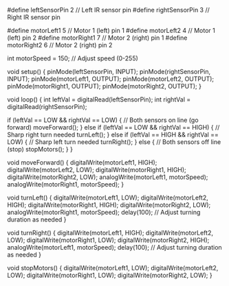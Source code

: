 #define leftSensorPin 2 // Left IR sensor pin
#define rightSensorPin 3 // Right IR sensor pin

#define motorLeft1 5 // Motor 1 (left) pin 1
#define motorLeft2 4 // Motor 1 (left) pin 2
#define motorRight1 7 // Motor 2 (right) pin 1
#define motorRight2 6 // Motor 2 (right) pin 2

int motorSpeed = 150; // Adjust speed (0-255)

void setup() {
  pinMode(leftSensorPin, INPUT);
  pinMode(rightSensorPin, INPUT);
  pinMode(motorLeft1, OUTPUT);
  pinMode(motorLeft2, OUTPUT);
  pinMode(motorRight1, OUTPUT);
  pinMode(motorRight2, OUTPUT);
}

void loop() {
  int leftVal = digitalRead(leftSensorPin);
  int rightVal = digitalRead(rightSensorPin);

  if (leftVal == LOW && rightVal == LOW) { // Both sensors on line (go forward)
    moveForward();
  } else if (leftVal == LOW && rightVal == HIGH) { // Sharp right turn needed
    turnLeft();
  } else if (leftVal == HIGH && rightVal == LOW) { // Sharp left turn needed
    turnRight();
  } else { // Both sensors off line (stop)
    stopMotors();
  }
}

void moveForward() {
  digitalWrite(motorLeft1, HIGH);
  digitalWrite(motorLeft2, LOW);
  digitalWrite(motorRight1, HIGH);
  digitalWrite(motorRight2, LOW);
  analogWrite(motorLeft1, motorSpeed);
  analogWrite(motorRight1, motorSpeed);
}

void turnLeft() {
  digitalWrite(motorLeft1, LOW);
  digitalWrite(motorLeft2, HIGH);
  digitalWrite(motorRight1, HIGH);
  digitalWrite(motorRight2, LOW);
  analogWrite(motorRight1, motorSpeed);
  delay(100); // Adjust turning duration as needed
}

void turnRight() {
  digitalWrite(motorLeft1, HIGH);
  digitalWrite(motorLeft2, LOW);
  digitalWrite(motorRight1, LOW);
  digitalWrite(motorRight2, HIGH);
  analogWrite(motorLeft1, motorSpeed);
  delay(100); // Adjust turning duration as needed
}

void stopMotors() {
  digitalWrite(motorLeft1, LOW);
  digitalWrite(motorLeft2, LOW);
  digitalWrite(motorRight1, LOW);
  digitalWrite(motorRight2, LOW);
}
